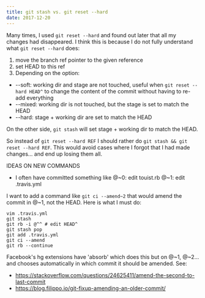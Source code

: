 ```yaml
---
title: git stash vs. git reset --hard
date: 2017-12-20
---
```


Many times, I used `git reset --hard` and found out later that all my changes had disappeared.
I think this is because I do not fully understand what `git reset --hard` does:

1. move the branch ref pointer to the given reference
2. set HEAD to this ref
3. Depending on the option:

- --soft: working dir and stage are not touched, useful when `git reset --hard HEAD^` to
  change the content of the commit without having to re-add everything
- --mixed: working dir is not touched, but the stage is set to match the HEAD
- --hard: stage + working dir are set to match the HEAD

On the other side, `git stash` will set stage + working dir to match the HEAD.

So instead of `git reset --hard REF` I should rather do `git stash && git reset --hard REF`.
This would avoid cases where I forgot that I had made changes... and end up losing them all.

IDEAS ON NEW COMMANDS

- I often have committed something like
  @~0: edit touist.rb
  @~1: edit .travis.yml

I want to add a command like `git ci --amend~2` that would amend the commit in @~1,
not the HEAD. Here is what I must do:

    vim .travis.yml
    git stash
    git rb -i @^^ # edit HEAD^
    git stash pop
    git add .travis.yml
    git ci --amend
    git rb --continue

Facebook's hg extensions have 'absorb' which does this but on @~1, @~2... and chooses
automatically in which commit it should be amended.
See:

- <https://stackoverflow.com/questions/24625411/amend-the-second-to-last-commit>
- <https://blog.filippo.io/git-fixup-amending-an-older-commit/>
